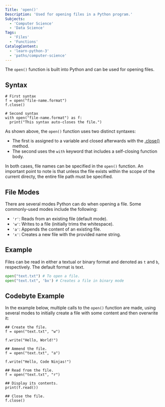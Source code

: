 ```yaml
---
Title: 'open()'
Description: 'Used for opening files in a Python program.'
Subjects:
  - 'Computer Science'
  - 'Data Science'
Tags:
  - 'Files'
  - 'Functions'
CatalogContent:
  - 'learn-python-3'
  - 'paths/computer-science'
---
```


The `open()` function is built into Python and can be used for opening files.

## Syntax

```pseudo
# First syntax
f = open("file-name.format")
f.close()

# Second syntax
with open("file-name.format") as f:
  print("This syntax auto-closes the file.")
```

As shown above, the `open()` function uses two distinct syntaxes:

- The first is assigned to a variable and closed afterwards with the [.close()](https://www.codecademy.com/resources/docs/python/file-methods/close) method.
- The second uses the `with` keyword that includes a self-closing function body.

In both cases, file names can be specified in the `open()` function. An important point to note is that unless the file exists within the scope of the current directy, the entire file path must be specified.

## File Modes

There are several modes Python can do when opening a file. Some commonly-used modes include the following:

- `'r'`: Reads from an existing file (default mode).
- `'w'`: Writes to a file (initially trims the whitespace).
- `'a'`: Appends the content of an existing file.
- `'x'`: Creates a new file with the provided name string.

## Example

Files can be read in either a textual or binary format and denoted as `t` and `b`, respectively. The default format is text.

```py
open("text.txt") # To open a file.
open("text.txt", 'bx') # Creates a file in binary mode
```

## Codebyte Example

In the example below, multiple calls to the `open()` function are made, using several modes to initially create a file with some content and then overwrite it:

```codebyte/python
## Create the file.
f = open("text.txt", "w")

f.write("Hello, World!")

## Ammend the file.
f = open("text.txt", "a")

f.write("Hello, Code Ninjas!")

## Read from the file.
f = open("text.txt", "r")

## Display its contents.
print(f.read())

## Close the file.
f.close()
```
